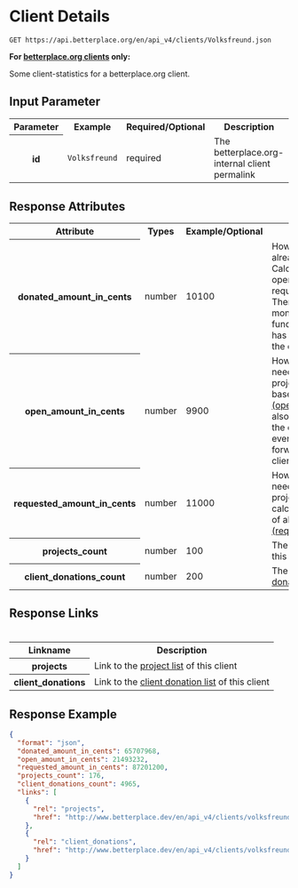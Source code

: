 
# Client Details

```nginx
GET https://api.betterplace.org/en/api_v4/clients/Volksfreund.json
```

**For [betterplace.org clients](../README.md#client-api) only:**

Some client-statistics for a betterplace.org client.


## Input Parameter

<table>
  <tr>
    <th>Parameter</th>
    <th>Example</th>
    <th>Required/Optional</th>
    <th>Description</th>
  </tr>
  <tr>
    <th>id</th>
    <td><code>Volksfreund</code></td>
    <td>required</td>
    <td>The betterplace.org-internal client permalink</td>
  </tr>
</table>

## Response Attributes

<table>
  <tr>
    <th>Attribute</th>
    <th>Types</th>
    <th>Example/Optional</th>
    <th>Description</th>
  </tr>
  <tr>
    <th>donated_amount_in_cents</th>
    <td>number</td>
    <td>10100</td>
    <td>How many cents are donated already to all client projects. 
Calculated based on open_amount_in_cents and requested_amount_in_cents.
Therefore it includes the money of the client-pool-fundraising-event
that still has to be forwarded to one of the client-projects-needs.
</td>
  </tr>
  <tr>
    <th>open_amount_in_cents</th>
    <td>number</td>
    <td>9900</td>
    <td>How many cents are still needed to complete all client projects.
This is calculated based on the sum of all
<a href="need_details.md">needs (open_amount_in_cents)</a>.
We also substract the money of the client-pool-fundraising-event
that still has to be forwarded to one of the client-projects-needs.
</td>
  </tr>
  <tr>
    <th>requested_amount_in_cents</th>
    <td>number</td>
    <td>11000</td>
    <td>How many cents are still needed to complete all client projects.
This is also calculated based on the sum of all
<a href="need_details.md">needs (requested_amount_in_cents)</a>.
</td>
  </tr>
  <tr>
    <th>projects_count</th>
    <td>number</td>
    <td>100</td>
    <td>The number of <a href="../project_list.md">projects</a> of this client
</td>
  </tr>
  <tr>
    <th>client_donations_count</th>
    <td>number</td>
    <td>200</td>
    <td>The number of <a href="../client_donation_list.md">client donations</a> for this client
</td>
  </tr>
</table>

## Response Links
#
<table>
  <tr>
    <th>Linkname</th>
    <th>Description</th>
  </tr>
  <tr>
    <th>projects</th>
    <td>Link to the <a href="../project_list.md">project list</a> of this client
</td>
  </tr>
  <tr>
    <th>client_donations</th>
    <td>Link to the <a href="../client_donation_list.md">client donation list</a> of this client
</td>
  </tr>
</table>

## Response Example

```json
{
  "format": "json",
  "donated_amount_in_cents": 65707968,
  "open_amount_in_cents": 21493232,
  "requested_amount_in_cents": 87201200,
  "projects_count": 176,
  "client_donations_count": 4965,
  "links": [
    {
      "rel": "projects",
      "href": "http://www.betterplace.dev/en/api_v4/clients/volksfreund/projects.json"
    },
    {
      "rel": "client_donations",
      "href": "http://www.betterplace.dev/en/api_v4/clients/volksfreund/client_donations.json"
    }
  ]
}
```

